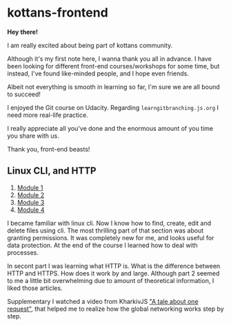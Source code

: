 # kottans-frontend

**Hey there!**

I am really excited about being part of kottans community. 

Although it's my first note here, I wanna thank you all in advance. I have been looking for different front-end courses/workshops for some time, but instead, I've found like-minded people, and I hope even friends. 

Albeit not everything is smooth in learning so far, I'm sure we are all bound to succeed!

I enjoyed the Git course on Udacity. Regarding `learngitbranching.js.org` I need more real-life practice.

I really appreciate all you've done and the enormous amount of you time you share with us. 

Thank you, front-end beasts!

## Linux CLI, and HTTP

1.  [Module 1](/task_linux_cli/module-1.jpg)
1. [Module 2](/task_linux_cli/module-2.jpg)
1. [Module 3](/task_linux_cli/module-3.jpg)
1. [Module 4](/task_linux_cli/module-4.jpg)

I became familiar with linux cli. Now I know how to find, create, edit and delete files using cli. The most thrilling part of that section was about granting permissions. It was completely new for me, and looks useful for data protection. At the end of the course I learned how to deal with processes. 

In secont part I was learning what HTTP is. What is the difference between HTTP and HTTPS. How does it work by and large. 
Although part 2 seemed to me a little bit overwhelming due to amount  of theoretical information, I liked those articles.

Supplementary I watched a video from KharkivJS ["A tale about one request"](https://www.youtube.com/watch?v=uXXdYCd93F8&ab_channel=KharkivJSCommunity), that helped me to realize how the global networking works step by step. 